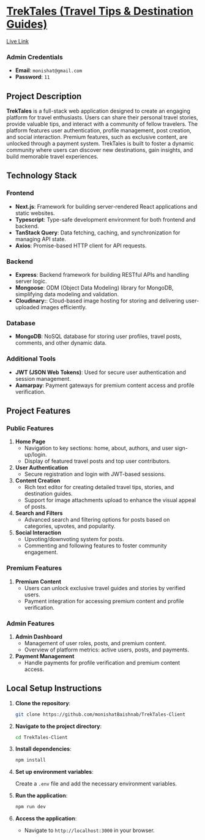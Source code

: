 # [TrekTales (Travel Tips & Destination Guides)](https://trek-tales-client.vercel.app/)

[Live Link](https://trek-tales-client.vercel.app/)

### Admin Credentials

- **Email**: `monishat@gmail.com`
- **Password**: `11`

## Project Description

**TrekTales** is a full-stack web application designed to create an engaging platform for travel enthusiasts. Users can share their personal travel stories, provide valuable tips, and interact with a community of fellow travelers. The platform features user authentication, profile management, post creation, and social interaction. Premium features, such as exclusive content, are unlocked through a payment system. TrekTales is built to foster a dynamic community where users can discover new destinations, gain insights, and build memorable travel experiences.

## Technology Stack

### Frontend

- **Next.js**: Framework for building server-rendered React applications and static websites.
- **Typescript**: Type-safe development environment for both frontend and backend.
- **TanStack Query**: Data fetching, caching, and synchronization for managing API state.
- **Axios**: Promise-based HTTP client for API requests.

### Backend

- **Express**: Backend framework for building RESTful APIs and handling server logic.
- **Mongoose**: ODM (Object Data Modeling) library for MongoDB, simplifying data modeling and validation.
- **Cloudinary:**: Cloud-based image hosting for storing and delivering user-uploaded images efficiently.

### Database

- **MongoDB**: NoSQL database for storing user profiles, travel posts, comments, and other dynamic data.

### Additional Tools

- **JWT (JSON Web Tokens)**: Used for secure user authentication and session management.
- **Aamarpay**: Payment gateways for premium content access and profile verification.

## Project Features

### Public Features

1. **Home Page**
   - Navigation to key sections: home, about, authors, and user sign-up/login.
   - Display of featured travel posts and top user contributors.
2. **User Authentication**
   - Secure registration and login with JWT-based sessions.
3. **Content Creation**
   - Rich text editor for creating detailed travel tips, stories, and destination guides.
   - Support for image attachments upload to enhance the visual appeal of posts.
4. **Search and Filters**
   - Advanced search and filtering options for posts based on categories, upvotes, and popularity.
5. **Social Interaction**
   - Upvoting/downvoting system for posts.
   - Commenting and following features to foster community engagement.

### Premium Features

1. **Premium Content**
   - Users can unlock exclusive travel guides and stories by verified users.
   - Payment integration for accessing premium content and profile verification.

### Admin Features

1. **Admin Dashboard**
   - Management of user roles, posts, and premium content.
   - Overview of platform metrics: active users, posts, and payments.
2. **Payment Management**
   - Handle payments for profile verification and premium content access.

## Local Setup Instructions

1. **Clone the repository**:

   ```bash
   git clone https://github.com/monishatBaishnab/TrekTales-Client
   ```

2. **Navigate to the project directory**:

   ```bash
   cd TrekTales-Client
   ```

3. **Install dependencies**:

   ```bash
   npm install
   ```

4. **Set up environment variables**:

   Create a `.env` file and add the necessary environment variables.

5. **Run the application**:

   ```bash
   npm run dev
   ```

6. **Access the application**:
   - Navigate to `http://localhost:3000` in your browser.